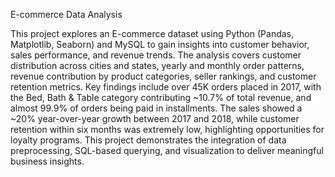 E-commerce Data Analysis

This project explores an E-commerce dataset using Python (Pandas, Matplotlib, Seaborn) and MySQL to gain insights into customer behavior, sales performance, and revenue trends. 
The analysis covers customer distribution across cities and states, yearly and monthly order patterns, revenue contribution by product categories, seller rankings, and customer retention metrics.
Key findings include over 45K orders placed in 2017, with the Bed, Bath & Table category contributing ~10.7% of total revenue, and almost 99.9% of orders being paid in installments.
The sales showed a ~20% year-over-year growth between 2017 and 2018, while customer retention within six months was extremely low, highlighting opportunities for loyalty programs. 
This project demonstrates the integration of data preprocessing, SQL-based querying, and visualization to deliver meaningful business insights.

